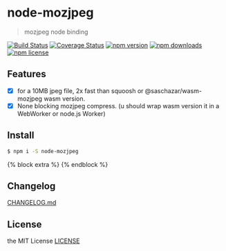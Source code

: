 # node-mozjpeg

> mozjpeg node binding

[![Build Status](https://img.shields.io/travis/magicdawn/node-mozjpeg.svg?style=flat-square)](https://travis-ci.org/magicdawn/node-mozjpeg)
[![Coverage Status](https://img.shields.io/codecov/c/github/magicdawn/node-mozjpeg.svg?style=flat-square)](https://codecov.io/gh/magicdawn/node-mozjpeg)
[![npm version](https://img.shields.io/npm/v/node-mozjpeg.svg?style=flat-square)](https://www.npmjs.com/package/node-mozjpeg)
[![npm downloads](https://img.shields.io/npm/dm/node-mozjpeg.svg?style=flat-square)](https://www.npmjs.com/package/node-mozjpeg)
[![npm license](https://img.shields.io/npm/l/node-mozjpeg.svg?style=flat-square)](http://magicdawn.mit-license.org)

## Features

- [x] for a 10MB jpeg file, 2x fast than squoosh or @saschazar/wasm-mozjpeg wasm version.
- [x] None blocking mozjpeg compress. (u should wrap wasm version it in a WebWorker or node.js Worker)

## Install

```sh
$ npm i -S node-mozjpeg
```

{% block extra %}
{% endblock %}

## Changelog

[CHANGELOG.md](CHANGELOG.md)

## License

the MIT License [LICENSE](LICENSE)
